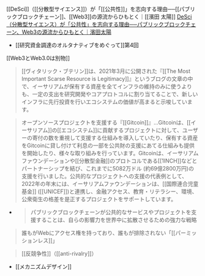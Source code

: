 
[[DeSci]]（[[分散型サイエンス]]）が「[[公共性]]」を志向する理由──[[パブリックブロックチェーン]]、[[​​Web3]]の源流からひもとく｜[[濱田 太陽]]
[DeSci（分散型サイエンス）が「公共性」を志向する理由──パブリックブロックチェーン、​​Web3の源流からひもとく｜濱田太陽](https://desilo.substack.com/p/alternative-research-funding-vol4)
- [[研究資金調達のオルタナティブをめぐって]]第4回

[[Web3とWeb3.0は別物]]

> [[ヴィタリック・ブテリン]]は、2021年3月に公開された『[[The Most Important Scarse Resource is Legitimacy]]』というブログの文章の中で、イーサリアムが保有する資産を全てインフラの維持のみに使うよりも、一定の支出を研究開発やコアプロトコルに割り当てることで、新しいインフラに先行投資を行いエコシステムの価値が高まると示唆しています。

> オープンソースプロジェクトを支援する『[[Gitcoin]]』...Gitcoinは、[[イーサリアム]]の[[エコシステム]]に貢献するプロジェクトに対して、ユーザーの寄付の数を重視して支援する仕組みを導入していたり、保有する資産をGitcoinに貸し付けて利息の一部を公共財の支援にあてる仕組みも提供を開始したり、様々な取り組みを行っています。Gitcoinは、イーサリアムファウンデーションや[[分散型金融]]のプロトコルである[[1INCH]]などとパートナーシップを結び、これまでに5082万ドル (約69億2800万円)の支援を行いました。公共的なプロジェクトへの支援の代表例として、2022年の年末には、イーサリアムファウンデーションは、[[国際連合児童基金]] ([[UNICEF]])と連携し、金融アクセス、教育・リテラシー、環境、公衆衛生の格差を是正するプロジェクトをサポートしています。
- > パブリックブロックチェーンが公共的なサービスやプロジェクトを支援することは、自らの影響力を世界中に拡散させるための強力な戦略

> 誰もがWebにアクセス権を持っており、誰もが排除されない「[[パーミッションレス]]」

> [[反競争性]]（[[anti-rivalry]]）
- [[メカニズムデザイン]]
